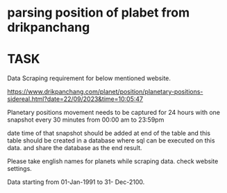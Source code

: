 # parsing position of plabet from drikpanchang
# TASK
Data Scraping requirement for below mentioned website.

https://www.drikpanchang.com/planet/position/planetary-positions-sidereal.html?date=22/09/2023&time=10:05:47

Planetary positions movement needs to be captured for 24 hours with one snapshot every 30 minutes   from 00:00 am to 23:59pm

date time of that snapshot should be added at end of the table and this table should be created in a database where sql can be executed on this data. and share the database as the end result.

Please take english names for planets while scraping data. check website settings.

Data starting from 01-Jan-1991 to 31- Dec-2100.